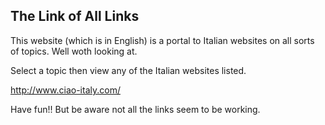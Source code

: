 ## The Link of All Links

This website (which is in English) is a portal to Italian websites on all sorts of topics. Well woth looking at.

Select a topic then view any of the Italian websites listed.

http://www.ciao-italy.com/

Have fun!! But be aware not all the links seem to be working.